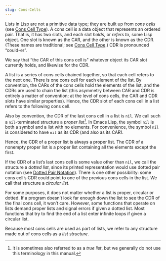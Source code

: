 ```yaml
---
slug: Cons-Cells
---
```


Lists in Lisp are not a primitive data type; they are built up from *cons cells* (see [Cons Cell Type](/docs/elisp/Cons-Cell-Type)). A cons cell is a data object that represents an ordered pair. That is, it has two slots, and each slot *holds*, or *refers to*, some Lisp object. One slot is known as the CAR, and the other is known as the CDR. (These names are traditional; see [Cons Cell Type](/docs/elisp/Cons-Cell-Type).) CDR is pronounced “could-er".

We say that “the CAR of this cons cell is" whatever object its CAR slot currently holds, and likewise for the CDR.

A list is a series of cons cells chained together, so that each cell refers to the next one. There is one cons cell for each element of the list. By convention, the CARs of the cons cells hold the elements of the list, and the CDRs are used to chain the list (this asymmetry between CAR and CDR is entirely a matter of convention; at the level of cons cells, the CAR and CDR slots have similar properties). Hence, the CDR slot of each cons cell in a list refers to the following cons cell.

Also by convention, the CDR of the last cons cell in a list is `nil`. We call such a `nil`-terminated structure a *proper list*[^1]. In Emacs Lisp, the symbol `nil` is both a symbol and a list with no elements. For convenience, the symbol `nil` is considered to have `nil` as its CDR (and also as its CAR).

Hence, the CDR of a proper list is always a proper list. The CDR of a nonempty proper list is a proper list containing all the elements except the first.

If the CDR of a list’s last cons cell is some value other than `nil`, we call the structure a *dotted list*, since its printed representation would use dotted pair notation (see [Dotted Pair Notation](/docs/elisp/Dotted-Pair-Notation)). There is one other possibility: some cons cell’s CDR could point to one of the previous cons cells in the list. We call that structure a *circular list*.

For some purposes, it does not matter whether a list is proper, circular or dotted. If a program doesn’t look far enough down the list to see the CDR of the final cons cell, it won’t care. However, some functions that operate on lists demand proper lists and signal errors if given a dotted list. Most functions that try to find the end of a list enter infinite loops if given a circular list.

Because most cons cells are used as part of lists, we refer to any structure made out of cons cells as a *list structure*.

[^1]: It is sometimes also referred to as a *true list*, but we generally do not use this terminology in this manual.
